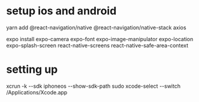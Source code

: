 # setup ios and android
yarn add 
@react-navigation/native @react-navigation/native-stack axios

expo install 
expo-camera expo-font expo-image-manipulator expo-location expo-splash-screen react-native-screens react-native-safe-area-context

# setting up
xcrun -k --sdk iphoneos --show-sdk-path
sudo xcode-select --switch /Applications/Xcode.app
